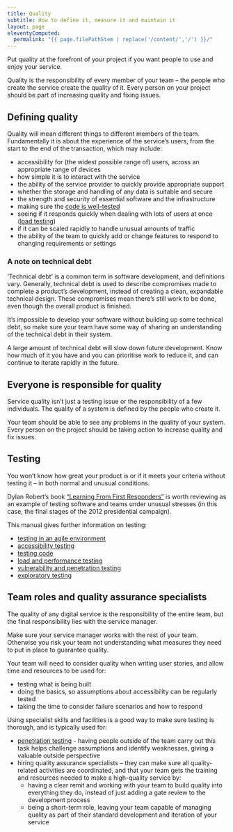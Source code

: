 ```yaml
---
title: Quality
subtitle: How to define it, measure it and maintain it
layout: page
eleventyComputed:
  permalink: "{{ page.filePathStem | replace('/content/','/') }}/"
---
```


Put quality at the forefront of your project if you want people to use and enjoy your service.

Quality is the responsibility of every member of your team – the people who create the service create the quality of it. Every person on your project should be part of increasing quality and fixing issues.

## Defining quality

Quality will mean different things to different members of the team. Fundamentally it is about the experience of the service’s users, from the start to the end of the transaction, which may include:

- accessibility for (the widest possible range of) users, across an appropriate range of devices
- how simple it is to interact with the service
- the ability of the service provider to quickly provide appropriate support
- whether the storage and handling of any data is suitable and secure
- the strength and security of essential software and the infrastructure
- making sure the [code is well-tested](/version-1/guides/code-testing/)
- seeing if it responds quickly when dealing with lots of users at once ([load testing](/version-1/guides/load-and-performance-testing/))
- if it can be scaled rapidly to handle unusual amounts of traffic
- the ability of the team to quickly add or change features to respond to changing requirements or settings

### A note on technical debt

‘Technical debt’ is a common term in software development, and definitions vary. Generally, technical debt is used to describe compromises made to complete a product’s development, instead of creating a clean, expandable technical design. These compromises mean there’s still work to be done, even though the overall product is finished.

It’s impossible to develop your software without building up some technical debt, so make sure your team have some way of sharing an understanding of the technical debt in their system.

A large amount of technical debt will slow down future development. Know how much of it you have and you can prioritise work to reduce it, and can continue to iterate rapidly in the future.

## Everyone is responsible for quality

Service quality isn’t just a testing issue or the responsibility of a few individuals. The quality of a system is defined by the people who create it.

Your team should be able to see any problems in the quality of your system. Every person on the project should be taking action to increase quality and fix issues.

## Testing

You won’t know how great your product is or if it meets your criteria without testing it – in both normal and unusual conditions.

Dylan Robert’s book [“Learning From First Responders”](http://www.oreilly.com/webops-perf/free/learning-from-first-responders.csp) is worth reviewing as an example of testing software and teams under unusual stresses (in this case, the final stages of the 2012 presidential campaign).

This manual gives further information on testing:

- [testing in an agile environment](/version-1/gudies/testing-in-agile/)
- [accessibility testing](/version-1/guides/accessibility-testing/)
- [testing code](/version-1/guides/code-testing/)
- [load and performance testing](/version-1/guides/load-and-performance-testing/)
- [vulnerability and penetration testing](/version-1/guides/penetration-testing/)
- [exploratory testing](/version-1/guides/exploratory-testing/)

## Team roles and quality assurance specialists

The quality of any digital service is the responsibility of the entire team, but the final responsibility lies with the service manager.

Make sure your service manager works with the rest of your team. Otherwise you risk your team not understanding what measures they need to put in place to guarantee quality.

Your team will need to consider quality when writing user stories, and allow time and resources to be used for:

- testing what is being built
- doing the basics, so assumptions about accessibility can be regularly tested
- taking the time to consider failure scenarios and how to respond

Using specialist skills and facilities is a good way to make sure testing is thorough, and is typically used for:

- [penetration testing](/version-1/guides/penetration-testing/) - having people outside of the team carry out this task helps challenge assumptions and identify weaknesses, giving a valuable outside perspective
- hiring quality assurance specialists – they can make sure all quality-related activities are coordinated, and that your team gets the training and resources needed to make a high-quality service by:
    - having a clear remit and working with your team to build quality into everything they do, instead of just adding a gate review to the development process
    - being a short-term role, leaving your team capable of managing quality as part of their standard development and iteration of your service
